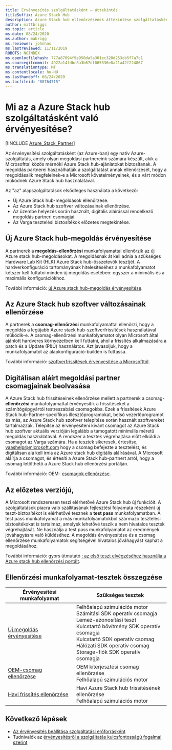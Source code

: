 ```yaml
---
title: Érvényesítés szolgáltatásként – áttekintés
titleSuffix: Azure Stack Hub
description: Azure Stack hub ellenőrzésének áttekintése szolgáltatásként.
author: mattbriggs
ms.topic: article
ms.date: 08/24/2020
ms.author: mabrigg
ms.reviewer: johnhas
ms.lastreviewed: 11/11/2019
ROBOTS: NOINDEX
ms.openlocfilehash: 777a87094f9e950da5a301ec328d253cb5f7a7c1
ms.sourcegitcommit: 4922a14fdbc8a3b67df065336e8a21a42f224867
ms.translationtype: MT
ms.contentlocale: hu-HU
ms.lasthandoff: 08/24/2020
ms.locfileid: "88764715"
---
```

# <a name="what-is-validation-as-a-service-for-azure-stack-hub"></a>Mi az a Azure Stack hub szolgáltatásként való érvényesítése?

[!INCLUDE [Azure_Stack_Partner](./includes/azure-stack-partner-appliesto.md)]

Az érvényesítési szolgáltatásként (az Azure-ban) egy natív Azure-szolgáltatás, amely olyan megoldási partnereink számára készült, akik a Microsofttal közös mérnöki Azure Stack hub-ajánlatokat biztosítanak. A megoldás partnerei használhatják a szolgáltatást annak ellenőrzését, hogy a megoldásaiik megfelelnek-e a Microsoft követelményeinek, és a várt módon működnek Azure Stack hub használatával.

Az "az" alapszolgáltatások elsődleges használata a következő:

- Új Azure Stack hub-megoldások ellenőrzése.
- Az Azure Stack hub szoftver változásainak ellenőrzése.
- Az üzembe helyezés során használt, digitális aláírással rendelkező megoldás partneri csomagjai.
- Az Varga tesztelési biztosítékok előzetes megtekintése.

## <a name="validate-a-new-azure-stack-hub-solution"></a>Új Azure Stack hub-megoldás érvényesítése

A partnerek a **megoldás-ellenőrzési** munkafolyamattal ellenőrzik az új Azure stack hub-megoldásokat. A megoldásnak át kell adnia a szükséges Hardware Lab Kit (HLK) Azure Stack hub-összetevők tesztjét. A hardverkonfiguráció tartományának hitelesítéséhez a munkafolyamatot kétszer kell futtatni minden új megoldás esetében: egyszer a minimális és a maximális konfigurációkhoz.

További információ: [új Azure stack hub-megoldás érvényesítése](azure-stack-vaas-validate-solution-new.md).

## <a name="validate-changes-to-the-azure-stack-hub-software"></a>Az Azure Stack hub szoftver változásainak ellenőrzése

A partnerek a **csomag-ellenőrzési** munkafolyamattal ellenőrzi, hogy a megoldás a legújabb Azure stack hub-szoftverfrissítések használatával működik-e. A csomag-ellenőrzési munkafolyamatot olyan Microsoft által ajánlott hardveres környezetben kell futtatni, ahol a frissítés alkalmazására a patch és a Update (P&U) használatos. Azt javasoljuk, hogy a munkafolyamatot az alapkonfiguráció-builden is futtassa.

További információ: [szoftverfrissítések érvényesítése a Microsofttól](azure-stack-vaas-validate-microsoft-updates.md).

## <a name="get-digitally-signed-solution-partner-packages"></a>Digitálisan aláírt megoldási partner csomagjainak beolvasása

A Azure Stack hub frissítéseinek ellenőrzése mellett a partnerek a csomag- **ellenőrzési** munkafolyamattal érvényesítik a frissítéseket a számítógépgyártói testreszabási csomagokba. Ezek a frissítések Azure Stack hub-Partner-specifikus illesztőprogramokat, belső vezérlőprogramot és más, az Azure Stack hub szoftver telepítése során használt szoftvereket tartalmazzák. Telepítse az érvényesíteni kívánt csomagot az Azure Stack hub szoftver aktuális verzióján legalább a támogatott minimális méretű megoldás használatával. A rendszer a tesztek végrehajtása előtt elküldi a csomagot az Varga számára. Ha a tesztek sikeresek, értesítse, [vaashelp@microsoft.com](mailto:vaashelp@microsoft.com) hogy a csomag befejezte a tesztelést, és digitálisan alá kell írnia az Azure stack hub digitális aláírásával. A Microsoft aláírja a csomagot, és értesíti a Azure Stack hub-partnert arról, hogy a csomag letölthető a Azure Stack hub ellenőrzési portálján.

További információ: OEM- [csomagok ellenőrzése](azure-stack-vaas-validate-oem-package.md).

## <a name="preview-vaas-test-collateral"></a>Az előzetes verziójú,

A Microsoft rendszeresen teszi elérhetővé Azure Stack hub új funkcióit. A szolgáltatások piacra való szállításának fejlesztési folyamata részeként új teszt-biztosítékot is elérhetővé tesznek a **test pass** munkafolyamatban. A test pass munkafolyamat a más munkafolyamatokból származó tesztelési biztosítékokat is tartalmaz, amelyek lehetővé teszik a nem hivatalos tesztek végrehajtását. Ne használja a test pass munkafolyamatot az eredmények jóváhagyásra való küldéséhez. A megoldás érvényesítése és a csomag ellenőrzése munkafolyamatok segítségével hivatalos jóváhagyást kaphat a megoldásához.

További információ: gyors útmutató [: az első teszt elvégzéséhez használja a Azure stack hub ellenőrzési portált](azure-stack-vaas-schedule-test-pass.md).

## <a name="validation-workflow-tests-summary"></a>Ellenőrzési munkafolyamat-tesztek összegzése

| Érvényesítési munkafolyamat | Szükséges tesztek |
|----|------------|
| [Új megoldás érvényesítése](azure-stack-vaas-validate-solution-new.md) | Felhőalapú szimulációs motor<br>Számítási SDK operatív csomagja<br>Lemez-azonosítási teszt<br>Kulcstartó bővítmény SDK operatív csomagja<br>Kulcstartó SDK operatív csomag<br>Hálózati SDK operatív csomag<br>Storage-fiók SDK operatív csomagja<br> |
| [OEM-csomag ellenőrzése](azure-stack-vaas-validate-oem-package.md) | OEM kiterjesztési csomag ellenőrzése<br>Felhőalapú szimulációs motor |
| [Havi frissítés ellenőrzése](azure-stack-vaas-validate-microsoft-updates.md) | Havi Azure Stack hub frissítésének ellenőrzése<br>Felhőalapú szimulációs motor<br> |

## <a name="next-steps"></a>Következő lépések

- [Az érvényesítés beállítása szolgáltatási erőforrásként](azure-stack-vaas-set-up-resources.md)
- Tudnivalók az [érvényesítésről a szolgáltatás kulcsfontosságú fogalmai szerint](azure-stack-vaas-key-concepts.md)
